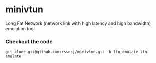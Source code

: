 # minivtun
Long Fat Network (network link with high latency and high bandwidth) emulation tool

### Checkout the code

    git clone git@github.com:rssnsj/minivtun.git -b lfn_emulate lfn-emulate
